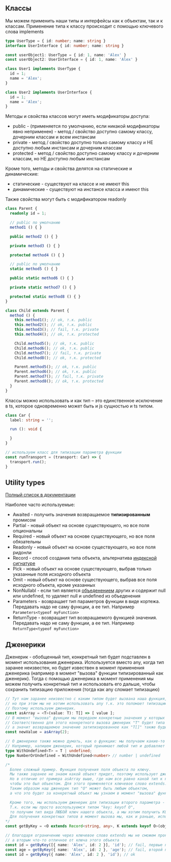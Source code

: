 ## Классы
  Мы можем применить наши типы и интерфейсы как к объектам, так и к классам. Применение типа к классу происходит с помощью ключевого слова implements

  ```typescript
  type UserType = { id: number; name: string }
  interface UserInterface { id: number; name: string }

  const userObject1: UserType = { id: 1, name: 'Alex' }
  const userObject2: UserInterface = { id: 1, name: 'Alex' }

  class User1 implements UserType {
    id = 1;
    name = 'Alex';
  }

  class User2 implements UserInterface {
    id = 1;
    name = 'Alex';
  }
  ```

  Методы и свойства классов могут иметь модификаторы доступа:
 - public - (применяется по умолчанию, если никакой модификаторы явно неприменен) - метод / свойство доступно самому классу, дочерним классам и всем инстансам
 - private - метод / свойство доступно только самому классу и НЕ доступно любым инстансам и дочерним классам
 - protected - метод / свойство доступно самому классу и дочерним классам, но НЕ доступно любым инстансам

  Кроме того, методы и свойства делятся на статические и динамические:
 - статические - существуют на классе и не имеют this
 - динамические - существуют на инстансе класса и имеют this

  Также свойства могут быть с модификатором readonly

  ```typescript
  class Parent {
    readonly id = 1;

    // public по умолчанию
    method1 () { }

    public method2 () { }

    private method3 () { }

    protected method4 () { }

    // public по умолчанию
    static method5 () { }

    public static method6 () { }

    private static method7 () { }

    protected static method8 () { }
  }

  class Child extends Parent {
    method () {
      this.method1(); // ok, т.к. public
      this.method2(); // ok, т.к. public
      this.method3(); // fail, т.к. private
      this.method4(); // ok, т.к. protected

      Child.method5(); // ok, т.к. public
      Child.method6(); // ok, т.к. public
      Child.method7(); // fail, т.к. private
      Child.method8(); // ok, т.к. protected

      Parent.method5(); // ok, т.к. public
      Parent.method6(); // ok, т.к. public
      Parent.method7(); // fail, т.к. private
      Parent.method8(); // ok, т.к. protected
    }
  }
  ```

  Классы можно использовать и как тип – это единственное исключение в ts, которое одновременно может быть и js сущностью и ts типом.

  ```typescript
  class Car {
    label: string = '';

    run (): void {

    }
  }

  // используем класс для типизации параметра функции
  const runTransport = (transport: Car) => {
    transport.run();
  }
  ```

## Utility types
[Полный список в документации](https://www.typescriptlang.org/docs/handbook/utility-types.html)

Наиболее часто используемые:
-  Awaited - получить значения возвращаемое **типизированным** промисом
-  Partial - новый объект на основе существующего, но все поля опциональны
-  Required -  новый объект на основе существующего, но все поля обязательны
-  Readonly -  новый объект на основе существующего, но все поля ридонли
-  Record - способ создания типа объекта, альтернатива [индексной сигнатуре](https://github.com/fetchMachine/tms-fe84/blob/master/01-ts_intro.md#%D0%B8%D0%BD%D0%B4%D0%B5%D0%BA%D1%81%D0%BD%D1%8B%D0%B5-%D1%81%D0%B8%D0%B3%D0%BD%D0%B0%D1%82%D1%83%D1%80%D1%8B)
-  Pick - новый объект на основе существующего, выбрав только указанные поля исходного объекта
-  Omit - новый объект на основе существующего, выбрав все поля исходного объекта, кроме указанных
-  NonNullabl - если тип является [объеденением](https://github.com/fetchMachine/tms-fe84/blob/master/01-ts_intro.md#%D0%BE%D0%B1%D1%8A%D0%B5%D0%B4%D0%B8%D0%BD%D1%91%D0%BD%D0%BD%D1%8B%D0%B5-%D0%B8-%D0%BF%D0%B5%D1%80%D0%B5%D1%81%D0%B5%D0%BA%D0%B0%D1%8E%D1%89%D0%B8%D0%B5%D1%81%D1%8F-%D1%82%D0%B8%D0%BF%D1%8B) других и содержит null или undefined, то удаляет null и undefined из объеденения
-  Parameters - возвращает тип параметров функции в виде кортежа. Передавать надо не саму функции, а ее тип. Например ``Parameters<typeof myFunction>``
-  ReturnType - возвращает тип возвращаемого функцией значения. Передавать надо не саму функции, а ее тип. Например ``ReturnType<typeof myFunction>``


## Дженерики
Дженерик - обобщенный тип, конкретный тип будет подставлен в момент использования дженерика. Используется вместо any, когда тип заранее неизвестен, но будет извествен в момент применения дженерика (например в момент "вызова" функции типизированный как дженерик). Тогда с помощью дженерика в момент применения мы можем получить конкретный тип и использовать его дальше, чтобы сохранить типизацию приложения (тогда как any сломает типизацию)

  ```typescript
  // Тут нам заранее неизвестно с каким типом будет вызвана наша функция,
  // но при этом мы не хотим использовать any т.к. это поломает типизацию (возвращаемое значение станет массив из any).
  // Поэтому используем дженерик.
  const asArray = <T>(value: T): T[] => [ value ];
  // В момент "вызова" функции мы передаем конкретные значения у которых есть конкретный тип (например тут двойка, т.е. тип number).
  // Соответственно для этого конкретного вызова дженерик "T" будет типа number,
  // а значит возвращаемое значение затипизированное как "T[]" также будет number[]
  const newValue = asArray(2);

  // О дженерике также можно думать, как о функции: мы получаем какие-то входящие параметры типы и возвращаем новый тип.
  // Например, напишем дженерик, который принимает любой тип и добавляет к нему тип undefined
  type WithUndefined<T> = T | undefined;
  type NumberOrUndefined = WithUndefined<number> // number | undefined

  /*
    Более сложный пример. Функция получения поля объекта по ключу.
    Мы также заранее не знаем какой объект придет, поэтому использует дженерик для его типизации.
    Но в отличие от примера asArray выше, где нам все равно какой тип к нам придет, тут мы хотим ограничить входящий тип,
    чтобы это был объектом. Для этого применяется ключевое слово extends.
    Таким образом наш дженерик тип "O" может быть любым объектом,
    а что это будет за конкретный объект мы узнаем в момент "вызова" функции.

    Кроме того, мы используем дженерик для типизации второго параметра - ключа объекта.
    Т.к. если мы просто воспользуемся типом "key: keyof O",
    то получим тип вида ЛЮБОЙ ключ нашего объекта, а мы хотим получить КОНКРЕТНЫЙ ключ указанный в момент вызова.
    Для получения конкретных типов в момент вызова мы, как и раньше, используем дженерик.
  */
  const getByKey = <O extends Record<string, any>, K extends keyof O>(obj: O, key: K): O[K] => obj[key];
  
  // благодаря ограничению через ключевое слово extends мы не сможем прокинуть первым параметром что-то отличное от объекта,
  // а вторым что-то отличное от ключа этого объекта
  const id = getByKey([{ name: 'Alex', id: 2 }], 'id'); // fail, первые параметр на объект
  const age = getByKey({ name: 'Alex', id: 2 }, 'age'); // fail, второй параметр не ключ объекта, т.к. поля age не существует
  const id = getByKey({ name: 'Alex', id: 2 }, 'id'); // ok
  ```
